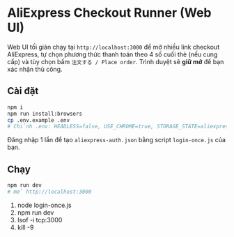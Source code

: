 # AliExpress Checkout Runner (Web UI)

Web UI tối giản chạy tại `http://localhost:3000` để mở nhiều link checkout AliExpress,
tự chọn phương thức thanh toán theo 4 số cuối thẻ (nếu cung cấp) và tùy chọn bấm `注文する / Place order`.
Trình duyệt sẽ **giữ mở** để bạn xác nhận thủ công.

## Cài đặt
```bash
npm i
npm run install:browsers
cp .env.example .env
# Chỉnh .env: HEADLESS=false, USE_CHROME=true, STORAGE_STATE=aliexpress-auth.json
```

Đăng nhập 1 lần để tạo `aliexpress-auth.json` bằng script `login-once.js` của bạn.

## Chạy
```bash
npm run dev
# mở http://localhost:3000
```

1. node login-once.js
2. npm run dev
3. lsof -i tcp:3000
4. kill -9
